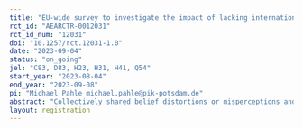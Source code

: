 ```yaml
---
title: "EU-wide survey to investigate the impact of lacking international cooperation and individual moralisation on climate policy attitudes"
rct_id: "AEARCTR-0012031"
rct_id_num: "12031"
doi: "10.1257/rct.12031-1.0"
date: "2023-09-04"
status: "on_going"
jel: "C83, D83, H23, H31, H41, Q54"
start_year: "2023-08-04"
end_year: "2023-09-08"
pi: "Michael Pahle michael.pahle@pik-potsdam.de"
abstract: "Collectively shared belief distortions or misperceptions and their implications have gained increasing attention by economists throughout the last decade. In this work we analyse the consequences of policy-related belief distortions for the case of climate change, a collective action problem of global scale where policy narratives are pervasive. We do so by surveying 2,000 households in each of the largest 24 EU member states (48,000 households in total). As part of this survey we conduct two experiments: (1) a choice experiment with randomized information treatment to analyse the effect of a climate policy narrative related belief distortions and updates, and (b) an incentivized choice experiment with 50% of the sample to elicit willingness to pay for climate action and how moralisation of attitudes related to the environment and paternalism correspond with actual behaviour. "
layout: registration
---
```


